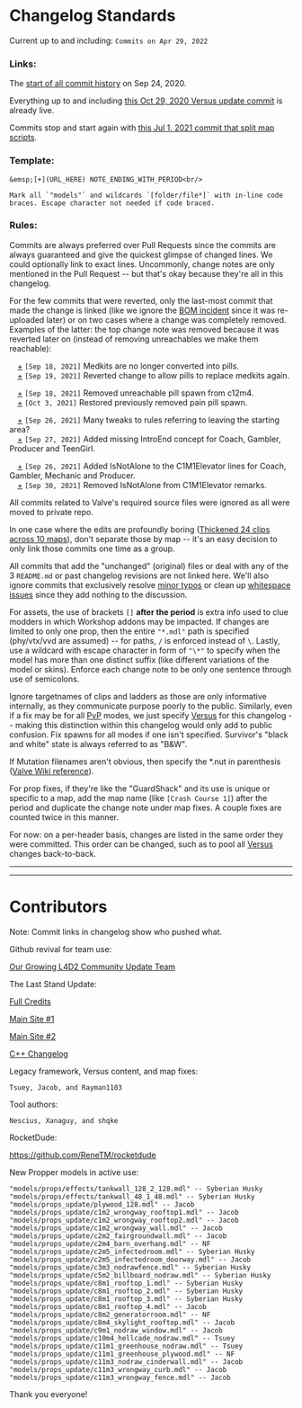 # Changelog Standards

Current up to and including: `Commits on Apr 29, 2022`

### Links:

The [start of all commit history](https://github.com/Tsuey/L4D2-Community-Update/commits/master?after=b418718db8a95de3b0260c13a9244de58c5097d8+279&branch=master) on Sep 24, 2020.

Everything up to and including [this Oct 29, 2020 Versus update commit](https://github.com/Tsuey/L4D2-Community-Update/commit/be0cf3b251627fe018916c3670cc60eeee81db31) is already live.

Commits stop and start again with [this Jul 1, 2021 commit that split map scripts](https://github.com/Tsuey/L4D2-Community-Update/commit/3de182728f8de818466980d11888032f7672c48f).

### Template:

	&emsp;[+](URL_HERE) NOTE_ENDING_WITH_PERIOD<br/>

	Mark all `"models"` and wildcards `[folder/file*]` with in-line code braces. Escape character not needed if code braced.

### Rules:

Commits are always preferred over Pull Requests since the commits are always guaranteed and give the quickest glimpse of changed lines. We could optionally link to exact lines. Uncommonly, change notes are only mentioned in the Pull Request -- but that's okay because they're all in this changelog.

For the few commits that were reverted, only the last-most commit that made the change is linked (like we ignore the [BOM incident](https://github.com/Tsuey/L4D2-Community-Update/commit/2257108296a7408415172c727f9f16f395b2ecf3) since it was re-uploaded later) or on two cases where a change was completely removed. Examples of the latter: the top change note was removed because it was reverted later on (instead of removing unreachables we make them reachable):

&emsp;[+](https://github.com/Tsuey/L4D2-Community-Update/commit/26bc4e36fe657a23b89f6f611edde121bfcff9b8) `[Sep 18, 2021]` Medkits are no longer converted into pills.<br/>
&emsp;[+](https://github.com/Tsuey/L4D2-Community-Update/commit/a310f379c5003c0efc9337443016d2c651804695) `[Sep 19, 2021]` Reverted change to allow pills to replace medkits again.<br/>

&emsp;[+](https://github.com/Tsuey/L4D2-Community-Update/commit/32daf1fa36cbc4b44742e480543466b57e9dd4d6) `[Sep 18, 2021]` Removed unreachable pill spawn from c12m4.<br/>
&emsp;[+](https://github.com/Tsuey/L4D2-Community-Update/commit/e5710b35a74a7b5099de18a2badb9af7688eced9) `[Oct 3, 2021]` Restored previously removed pain pill spawn.<br/>

&emsp;[+](https://github.com/Tsuey/L4D2-Community-Update/commit/cb021fd1dc5ae20bb0062964c2d2002aa940ae4e) `[Sep 26, 2021]` Many tweaks to rules referring to leaving the starting area?</br>
&emsp;[+](https://github.com/Tsuey/L4D2-Community-Update/commit/c8fe9e183af665e951c6510fffe8072ac4384abd) `[Sep 27, 2021]` Added missing IntroEnd concept for Coach, Gambler, Producer and TeenGirl.</br>

&emsp;[+](https://github.com/Tsuey/L4D2-Community-Update/commit/cb021fd1dc5ae20bb0062964c2d2002aa940ae4e) `[Sep 26, 2021]` Added IsNotAlone to the C1M1Elevator lines for Coach, Gambler, Mechanic and Producer.</br>
&emsp;[+](https://github.com/Tsuey/L4D2-Community-Update/commit/e15a2c765b1b805ce876cc5cb50b968c024682b3) `[Sep 30, 2021]` Removed IsNotAlone from C1M1Elevator remarks.</br>

All commits related to Valve's required source files were ignored as all were moved to private repo.

In one case where the edits are profoundly boring ([Thickened 24 clips across 10 maps](https://github.com/Tsuey/L4D2-Community-Update/commit/8a5e1ff03f06bf0aaed68dc693ed66b1b4d77611)), don't separate those by map -- it's an easy decision to only link those commits one time as a group.

All commits that add the "unchanged" (original) files or deal with any of the 3 `README.md` or past changelog revisions are not linked here. We'll also ignore commits that exclusively resolve [minor typos](https://github.com/Tsuey/L4D2-Community-Update/commit/3cfc426967faee39918b625b277518cfb6e378d6) or clean up [whitespace issues](https://github.com/Tsuey/L4D2-Community-Update/commit/629046f33875fc9c20f3516e9b2f57e5b5590cc9) since they add nothing to the discussion.

For assets, the use of brackets `[]` **after the period** is extra info used to clue modders in which Workshop addons may be impacted. If changes are limited to only one prop, then the entire `"*.mdl"` path is specified (phy/vtx/vvd are assumed) -- for paths, `/` is enforced instead of `\`. Lastly, use a wildcard with escape character in form of `"\*"` to specify when the model has more than one distinct suffix (like different variations of the model or skins). Enforce each change note to be only one sentence through use of semicolons.

Ignore targetnames of clips and ladders as those are only informative internally, as they communicate purpose poorly to the public. Similarly, even if a fix may be for all <ins>PvP</ins> modes, we just specify <ins>Versus</ins> for this changelog -- making this distinction within this changelog would only add to public confusion. Fix spawns for all modes if one isn't specified. Survivor's "black and white" state is always referred to as "B&W".

If Mutation filenames aren't obvious, then specify the *.nut in parenthesis ([Valve Wiki reference](https://developer.valvesoftware.com/w/index.php?title=L4D2_Gamemodes.txt_File&oldid=216435)).

For prop fixes, if they're like the "GuardShack" and its use is unique or specific to a map, add the map name (like `[Crash Course 1]`) after the period and duplicate the change note under map fixes. A couple fixes are counted twice in this manner.

For now: on a per-header basis, changes are listed in the same order they were committed. This order can be changed, such as to pool all <ins>Versus</ins> changes back-to-back.

--------------------------------
--------------------------------

# Contributors

Note: Commit links in changelog show who pushed what.

Github revival for team use:

[Our Growing L4D2 Community Update Team](https://steamcommunity.com/groups/l4d2cut)

The Last Stand Update:

[Full Credits](https://steamcommunity.com/groups/l4d2cut/discussions/0/5386857950356246480/)

[Main Site #1](https://www.l4d.com/laststand/)

[Main Site #2](https://store.steampowered.com/news/app/550/view/2801759323340305752)

[C++ Changelog](https://store.steampowered.com/oldnews/75849)

Legacy framework, Versus content, and map fixes:

	Tsuey, Jacob, and Rayman1103

Tool authors:

	Nescius, Xanaguy, and shqke

RocketDude:

https://github.com/ReneTM/rocketdude

New Propper models in active use:

	"models/props/effects/tankwall_128_2_128.mdl" -- Syberian Husky
	"models/props/effects/tankwall_48_1_48.mdl" -- Syberian Husky
	"models/props_update/plywood_128.mdl" -- Jacob
	"models/props_update/c1m2_wrongway_rooftop1.mdl" -- Jacob
	"models/props_update/c1m2_wrongway_rooftop2.mdl" -- Jacob
	"models/props_update/c1m2_wrongway_wall.mdl" -- Jacob
	"models/props_update/c2m2_fairgroundwall.mdl" -- Jacob
	"models/props_update/c2m4_barn_overhang.mdl" -- NF
	"models/props_update/c2m5_infectedroom.mdl" -- Syberian Husky
	"models/props_update/c2m5_infectedroom_doorway.mdl" -- Jacob
	"models/props_update/c3m3_nodrawfence.mdl" -- Syberian Husky
	"models/props_update/c5m2_billboard_nodraw.mdl" -- Syberian Husky
	"models/props_update/c8m1_rooftop_1.mdl" -- Syberian Husky
	"models/props_update/c8m1_rooftop_2.mdl" -- Syberian Husky
	"models/props_update/c8m1_rooftop_3.mdl" -- Syberian Husky
	"models/props_update/c8m1_rooftop_4.mdl" -- Jacob
	"models/props_update/c8m2_generatorroom.mdl" -- NF
	"models/props_update/c8m4_skylight_rooftop.mdl" -- Jacob
	"models/props_update/c9m1_nodraw_window.mdl" -- Jacob
	"models/props_update/c10m4_hellcade_nodraw.mdl" -- Tsuey
	"models/props_update/c11m1_greenhouse_nodraw.mdl" -- Tsuey
	"models/props_update/c11m1_greenhouse_plywood.mdl" -- NF
	"models/props_update/c11m3_nodraw_cinderwall.mdl" -- Jacob
	"models/props_update/c11m3_wrongway_curb.mdl" -- Jacob
	"models/props_update/c11m3_wrongway_fence.mdl" -- Jacob

Thank you everyone!